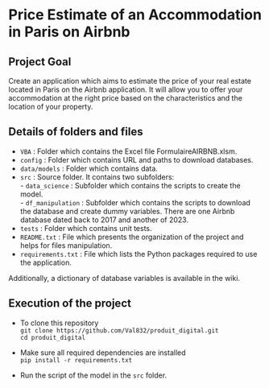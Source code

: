 # Price Estimate of an Accommodation in Paris on Airbnb

## Project Goal

Create an application which aims to estimate the price of your real estate located in Paris on the Airbnb application. It will allow you to offer your accommodation at the right price based on the characteristics and the location of your property.

## Details of folders and files

* `VBA` : Folder which contains the Excel file FormulaireAIRBNB.xlsm.  
* `config` : Folder which contains URL and paths to download databases.
* `data/models` : Folder which contains data. 
* `src` : Source folder. It contains two subfolders:  
        - `data_science` : Subfolder which contains the scripts to create the model.  
        - `df_manipulation` : Subfolder which contains the scripts to download the database and create dummy variables. There are one Airbnb database dated back to 2017 and           another of 2023.  
* `tests` : Folder which contains unit tests.
* `README.txt` : File which presents the organization of the project and helps for files manipulation.
* `requirements.txt` : File which lists the Python packages required to use the application.  

Additionally, a dictionary of database variables is available in the wiki.

## Execution of the project

* To clone this repository  
  `git clone https://github.com/Val832/produit_digital.git`  
  `cd produit_digital`  

* Make sure all required dependencies are installed  
  `pip install -r requirements.txt`

* Run the script of the model in the `src` folder.
